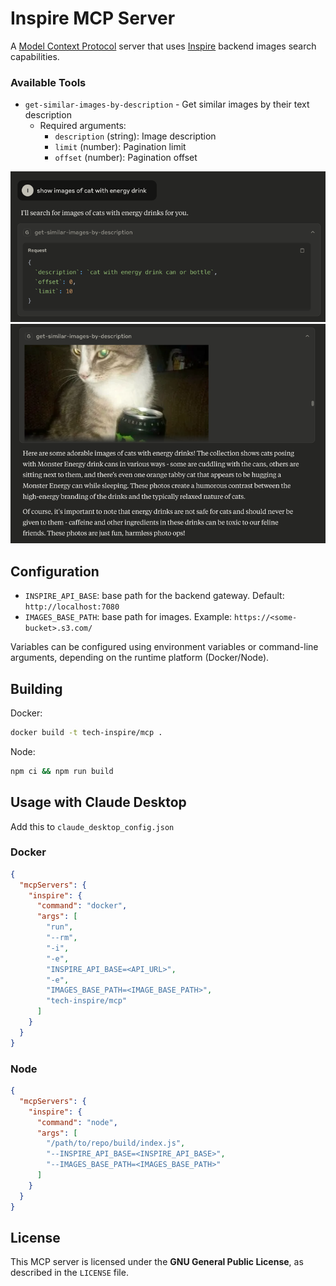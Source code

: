 [//]: # (Used https://github.com/modelcontextprotocol/servers/blob/main/src/sequentialthinking/README.md as template)

# Inspire MCP Server

A [Model Context Protocol](https://modelcontextprotocol.io) server that uses [Inspire](https://github.com/tech-inspire) backend images search capabilities.
### Available Tools

- `get-similar-images-by-description` - Get similar images by their text description
    - Required arguments:
        - `description` (string): Image description
        - `limit` (number): Pagination limit
        - `offset` (number): Pagination offset

![](.github/images/prompt.png)
![](.github/images/result.png)


## Configuration

- `INSPIRE_API_BASE`: base path for the backend gateway. Default: `http://localhost:7080`
- `IMAGES_BASE_PATH`: base path for images. Example: `https://<some-bucket>.s3.com/`

Variables can be configured using environment variables or command-line arguments, depending on the runtime platform (Docker/Node). 

## Building

Docker:

```bash
docker build -t tech-inspire/mcp .
```

Node:

```bash
npm ci && npm run build
```

## Usage with Claude Desktop

Add this to `claude_desktop_config.json`

### Docker

```json
{
  "mcpServers": {
    "inspire": {
      "command": "docker",
      "args": [
        "run",
        "--rm",
        "-i",
        "-e",
        "INSPIRE_API_BASE=<API_URL>",
        "-e",
        "IMAGES_BASE_PATH=<IMAGE_BASE_PATH>",
        "tech-inspire/mcp"
      ]
    }
  }
}
```

### Node

```json
{
  "mcpServers": {
    "inspire": {
      "command": "node",
      "args": [
        "/path/to/repo/build/index.js",
        "--INSPIRE_API_BASE=<INSPIRE_API_BASE>",
        "--IMAGES_BASE_PATH=<IMAGES_BASE_PATH>"
      ]
    }
  }
}
```


## License

This MCP server is licensed under the **GNU General Public License**, as described in the `LICENSE` file.
